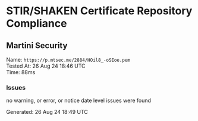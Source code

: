 # STIR/SHAKEN Certificate Repository Compliance

## Martini Security

Name: `https://p.mtsec.me/2884/HOil8_-oSEoe.pem`\
Tested At: 26 Aug 24 18:46 UTC\
Time: 88ms

### Issues

no warning, or error, or notice date level issues were found

Generated: 26 Aug 24 18:49 UTC